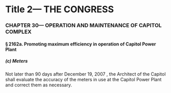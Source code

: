 
# Title 2— THE CONGRESS
### CHAPTER 30— OPERATION AND MAINTENANCE OF CAPITOL COMPLEX
#### § 2162a. Promoting maximum efficiency in operation of Capitol Power Plant
##### (c) Meters

Not later than 90 days after December 19, 2007 , the Architect of the Capitol shall evaluate the accuracy of the meters in use at the Capitol Power Plant and correct them as necessary.
